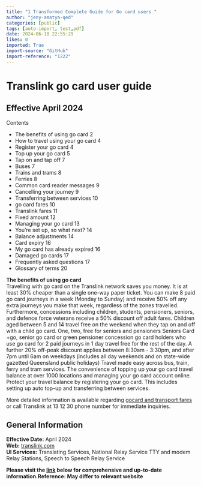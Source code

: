```yaml
---
title: "1 Transformed Complete Guide for Go card users "
author: "jeny-amatya-qed"
categories: [public]
tags: [auto-import, test,pdf]
date: 2024-06-18 22:55:29
likes: 0
imported: True 
import-source: "GitHub"
import-reference: "1222"
---
```


# Translink go card user guide
 
## Effective April 2024
 
Contents
 
- The benefits of using go card 2
- How to travel using your go card 4
- Register your go card 4
- Top up your go card 5
- Tap on and tap off 7
- Buses 7
- Trains and trams 8
- Ferries 8
- Common card reader messages 9
- Cancelling your journey 9
- Transferring between services 10
- go card fares 10
- Translink fares 11
- Fixed amount 12
- Managing your go card 13
- You’re set up, so what next? 14
- Balance adjustments 14
- Card expiry 16
- My go card has already expired 16
- Damaged go cards 17
- Frequently asked questions 17
- Glossary of terms 20

**The benefits of using go card**  
 Travelling with go card on the Translink network saves you money. It is at least 30% cheaper than a single one-way paper ticket. You can make 8 paid go card journeys in a week (Monday to Sunday) and receive 50% off any extra journeys you make that week, regardless of the zones travelled. Furthermore, concessions including children, students, pensioners, seniors, and defence force veterans receive a 50% discount off adult fares. Children aged between 5 and 14 travel free on the weekend when they tap on and off with a child go card. One, two, free for seniors and pensioners Seniors Card +go, senior go card or green pensioner concession go card holders who use go card for 2 paid journeys in 1 day travel free for the rest of the day. A further 20% off-peak discount applies between 8:30am - 3:30pm, and after 7pm until 6am on weekdays (includes all day weekends and on state-wide gazetted Queensland public holidays) Travel made easy across bus, train, ferry and tram services. The convenience of topping up your go card travel balance at over 1000 locations and managing your go card account online. Protect your travel balance by registering your go card. This includes setting up auto top-up and transferring between services.
 
More detailed information is available regarding [gocard and transport fares](translink.com.au/gocard) or call Translink at 13 12 30 phone number for immediate inquiries.
 
## General Information
 
**Effective Date:** April 2024  
 **Web:** [translink.com](translink.com)  
 **UI Services:** Translating Services, National Relay Service TTY and modem  
 Relay Stations, Speech to Speech Relay Service
 
**Please visit the [link](translink.com) below for comprehensive and up-to-date information.Reference: May differ to relevant website**